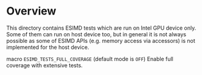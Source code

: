 # Overview
This directory contains ESIMD tests which are run on Intel GPU device only.
Some of them can run on host device too, but in general it is not always
possible as some of ESIMD APIs (e.g. memory access via accessors) is not
implemented for the host device.

macro `ESIMD_TESTS_FULL_COVERAGE` (default mode is `OFF`)
Enable full coverage with extensive tests.